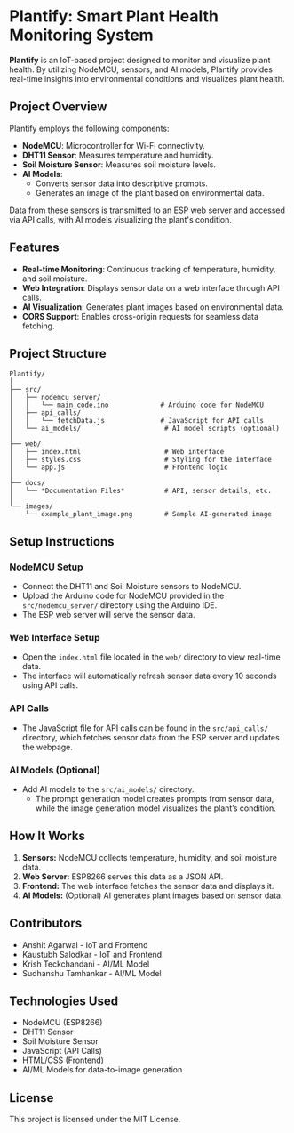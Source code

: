 # Plantify: Smart Plant Health Monitoring System

**Plantify** is an IoT-based project designed to monitor and visualize plant health. By utilizing NodeMCU, sensors, and AI models, Plantify provides real-time insights into environmental conditions and visualizes plant health.

## Project Overview

Plantify employs the following components:

- **NodeMCU**: Microcontroller for Wi-Fi connectivity.
- **DHT11 Sensor**: Measures temperature and humidity.
- **Soil Moisture Sensor**: Measures soil moisture levels.
- **AI Models**: 
  - Converts sensor data into descriptive prompts.
  - Generates an image of the plant based on environmental data.

Data from these sensors is transmitted to an ESP web server and accessed via API calls, with AI models visualizing the plant's condition.

## Features

- **Real-time Monitoring**: Continuous tracking of temperature, humidity, and soil moisture.
- **Web Integration**: Displays sensor data on a web interface through API calls.
- **AI Visualization**: Generates plant images based on environmental data.
- **CORS Support**: Enables cross-origin requests for seamless data fetching.

## Project Structure

```plaintext
Plantify/
│
├── src/
│   ├── nodemcu_server/
│   │   └── main_code.ino             # Arduino code for NodeMCU
│   ├── api_calls/
│   │   └── fetchData.js              # JavaScript for API calls
│   └── ai_models/                     # AI model scripts (optional)
│
├── web/
│   ├── index.html                     # Web interface
│   ├── styles.css                     # Styling for the interface
│   └── app.js                         # Frontend logic
│
├── docs/
│   └── *Documentation Files*          # API, sensor details, etc.
│
└── images/
    └── example_plant_image.png        # Sample AI-generated image
```

## Setup Instructions

### NodeMCU Setup
- Connect the DHT11 and Soil Moisture sensors to NodeMCU.
- Upload the Arduino code for NodeMCU provided in the `src/nodemcu_server/` directory using the Arduino IDE.
- The ESP web server will serve the sensor data.

### Web Interface Setup
- Open the `index.html` file located in the `web/` directory to view real-time data.
- The interface will automatically refresh sensor data every 10 seconds using API calls.

### API Calls
- The JavaScript file for API calls can be found in the `src/api_calls/` directory, which fetches sensor data from the ESP server and updates the webpage.

### AI Models (Optional)
- Add AI models to the `src/ai_models/` directory.
  - The prompt generation model creates prompts from sensor data, while the image generation model visualizes the plant’s condition.

## How It Works
1. **Sensors:** NodeMCU collects temperature, humidity, and soil moisture data.
2. **Web Server:** ESP8266 serves this data as a JSON API.
3. **Frontend:** The web interface fetches the sensor data and displays it.
4. **AI Models:** (Optional) AI generates plant images based on sensor data.

## Contributors
- Anshit Agarwal - IoT and Frontend
- Kaustubh Salodkar - IoT and Frontend
- Krish Teckchandani - AI/ML Model
- Sudhanshu Tamhankar - AI/ML Model

## Technologies Used
- NodeMCU (ESP8266)
- DHT11 Sensor
- Soil Moisture Sensor
- JavaScript (API Calls)
- HTML/CSS (Frontend)
- AI/ML Models for data-to-image generation

## License
This project is licensed under the MIT License.
